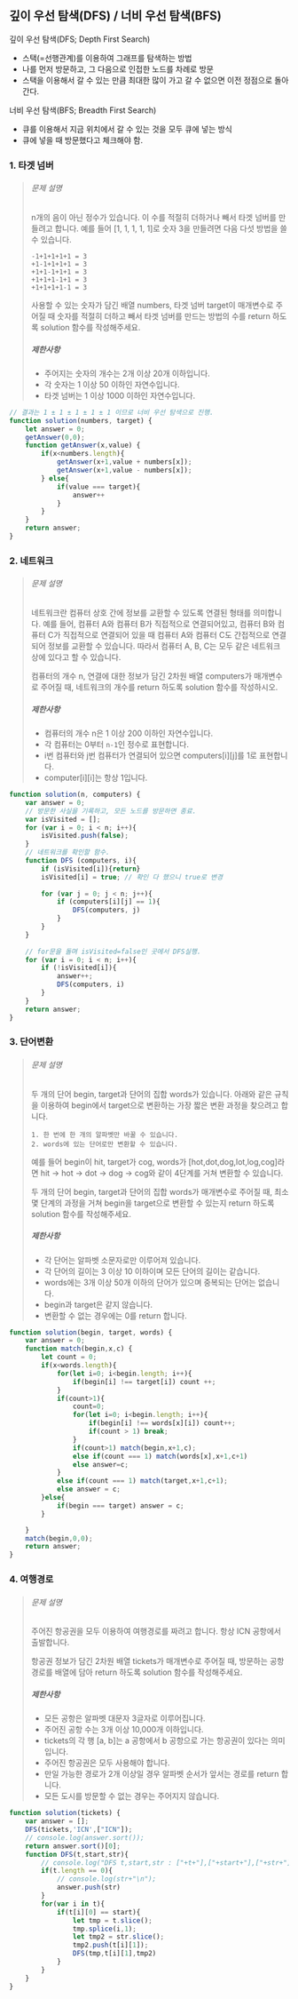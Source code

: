 ## 깊이 우선 탐색(DFS) / 너비 우선 탐색(BFS)

깊이 우선 탐색(DFS; Depth First Search)

-  스택(=선행관계)를 이용하여 그래프를 탐색하는 방법
- 나를 먼저 방문하고, 그 다음으로 인접한 노드를 차례로 방문 
- 스택을 이용해서 갈 수 있는 만큼 최대한 많이 가고 갈 수 없으면 이전 정점으로 돌아간다.

너비 우선 탐색(BFS; Breadth First Search)

- 큐를 이용해서 지금 위치에서 갈 수 있는 것을 모두 큐에 넣는 방식
- 큐에 넣을 때 방문했다고 체크해야 함.



### 1. 타겟 넘버

> ###### 문제 설명
>
> n개의 음이 아닌 정수가 있습니다. 이 수를 적절히 더하거나 빼서 타겟 넘버를 만들려고 합니다. 예를 들어 [1, 1, 1, 1, 1]로 숫자 3을 만들려면 다음 다섯 방법을 쓸 수 있습니다.
>
> ```
> -1+1+1+1+1 = 3
> +1-1+1+1+1 = 3
> +1+1-1+1+1 = 3
> +1+1+1-1+1 = 3
> +1+1+1+1-1 = 3
> ```
>
> 사용할 수 있는 숫자가 담긴 배열 numbers, 타겟 넘버 target이 매개변수로 주어질 때 숫자를 적절히 더하고 빼서 타겟 넘버를 만드는 방법의 수를 return 하도록 solution 함수를 작성해주세요.
>
> ##### 제한사항
>
> - 주어지는 숫자의 개수는 2개 이상 20개 이하입니다.
> - 각 숫자는 1 이상 50 이하인 자연수입니다.
> - 타겟 넘버는 1 이상 1000 이하인 자연수입니다.

```javascript
// 결과는 1 ± 1 ± 1 ± 1 ± 1 이므로 너비 우선 탐색으로 진행.
function solution(numbers, target) {
    let answer = 0;
    getAnswer(0,0);
    function getAnswer(x,value) {
        if(x<numbers.length){
            getAnswer(x+1,value + numbers[x]);
            getAnswer(x+1,value - numbers[x]);
        } else{
            if(value === target){
                answer++
            }
        }
    }
    return answer;
}
```



### 2. 네트워크

> ###### 문제 설명
>
> 네트워크란 컴퓨터 상호 간에 정보를 교환할 수 있도록 연결된 형태를 의미합니다. 예를 들어, 컴퓨터 A와 컴퓨터 B가 직접적으로 연결되어있고, 컴퓨터 B와 컴퓨터 C가 직접적으로 연결되어 있을 때 컴퓨터 A와 컴퓨터 C도 간접적으로 연결되어 정보를 교환할 수 있습니다. 따라서 컴퓨터 A, B, C는 모두 같은 네트워크 상에 있다고 할 수 있습니다.
>
> 컴퓨터의 개수 n, 연결에 대한 정보가 담긴 2차원 배열 computers가 매개변수로 주어질 때, 네트워크의 개수를 return 하도록 solution 함수를 작성하시오.
>
> ##### 제한사항
>
> - 컴퓨터의 개수 n은 1 이상 200 이하인 자연수입니다.
> - 각 컴퓨터는 0부터 `n-1`인 정수로 표현합니다.
> - i번 컴퓨터와 j번 컴퓨터가 연결되어 있으면 computers[i][j]를 1로 표현합니다.
> - computer[i][i]는 항상 1입니다.

```javascript
function solution(n, computers) {
    var answer = 0;
    // 방문한 사실을 기록하고, 모든 노드를 방문하면 종료.
    var isVisited = [];
    for (var i = 0; i < n; i++){
        isVisited.push(false);
    }
    // 네트워크를 확인할 함수.
    function DFS (computers, i){
        if (isVisited[i]){return}
        isVisited[i] = true; // 확인 다 했으니 true로 변경
        
        for (var j = 0; j < n; j++){
            if (computers[i][j] == 1){
                DFS(computers, j)
            }
        }
    }
    
    // for문을 돌며 isVisited=false인 곳에서 DFS실행.
    for (var i = 0; i < n; i++){
        if (!isVisited[i]){
            answer++;
            DFS(computers, i)
        }
    }
    return answer;
}
```



### 3. 단어변환

> ###### 문제 설명
>
> 두 개의 단어 begin, target과 단어의 집합 words가 있습니다. 아래와 같은 규칙을 이용하여 begin에서 target으로 변환하는 가장 짧은 변환 과정을 찾으려고 합니다.
>
> ```
> 1. 한 번에 한 개의 알파벳만 바꿀 수 있습니다.
> 2. words에 있는 단어로만 변환할 수 있습니다.
> ```
>
> 예를 들어 begin이 hit, target가 cog, words가 [hot,dot,dog,lot,log,cog]라면 hit -> hot -> dot -> dog -> cog와 같이 4단계를 거쳐 변환할 수 있습니다.
>
> 두 개의 단어 begin, target과 단어의 집합 words가 매개변수로 주어질 때, 최소 몇 단계의 과정을 거쳐 begin을 target으로 변환할 수 있는지 return 하도록 solution 함수를 작성해주세요.
>
> ##### 제한사항
>
> - 각 단어는 알파벳 소문자로만 이루어져 있습니다.
> - 각 단어의 길이는 3 이상 10 이하이며 모든 단어의 길이는 같습니다.
> - words에는 3개 이상 50개 이하의 단어가 있으며 중복되는 단어는 없습니다.
> - begin과 target은 같지 않습니다.
> - 변환할 수 없는 경우에는 0를 return 합니다.

```javascript
function solution(begin, target, words) {
    var answer = 0;
    function match(begin,x,c) {
        let count = 0;
        if(x<words.length){
            for(let i=0; i<begin.length; i++){
                if(begin[i] !== target[i]) count ++;
            }
            if(count>1){
                count=0;
                for(let i=0; i<begin.length; i++){
                    if(begin[i] !== words[x][i]) count++;
                    if(count > 1) break;
                }
                if(count>1) match(begin,x+1,c);
                else if(count === 1) match(words[x],x+1,c+1)
                else answer=c;
            }
            else if(count === 1) match(target,x+1,c+1);
            else answer = c;
        }else{
            if(begin === target) answer = c;
        }

    }
    match(begin,0,0);
    return answer;
}
```





### 4. 여행경로

> ###### 문제 설명
>
> 주어진 항공권을 모두 이용하여 여행경로를 짜려고 합니다. 항상 ICN 공항에서 출발합니다.
>
> 항공권 정보가 담긴 2차원 배열 tickets가 매개변수로 주어질 때, 방문하는 공항 경로를 배열에 담아 return 하도록 solution 함수를 작성해주세요.
>
> ##### 제한사항
>
> - 모든 공항은 알파벳 대문자 3글자로 이루어집니다.
> - 주어진 공항 수는 3개 이상 10,000개 이하입니다.
> - tickets의 각 행 [a, b]는 a 공항에서 b 공항으로 가는 항공권이 있다는 의미입니다.
> - 주어진 항공권은 모두 사용해야 합니다.
> - 만일 가능한 경로가 2개 이상일 경우 알파벳 순서가 앞서는 경로를 return 합니다.
> - 모든 도시를 방문할 수 없는 경우는 주어지지 않습니다.

```javascript
function solution(tickets) {
    var answer = [];
    DFS(tickets,'ICN',["ICN"]);
    // console.log(answer.sort());
    return answer.sort()[0];
    function DFS(t,start,str){
        // console.log("DFS t,start,str : ["+t+"],["+start+"],["+str+"]")
        if(t.length == 0){
            // console.log(str+"\n");
            answer.push(str)
        }
        for(var i in t){
            if(t[i][0] == start){
                let tmp = t.slice();
                tmp.splice(i,1);
                let tmp2 = str.slice();
                tmp2.push(t[i][1]);
                DFS(tmp,t[i][1],tmp2)
            }
        }
    }
}
```

